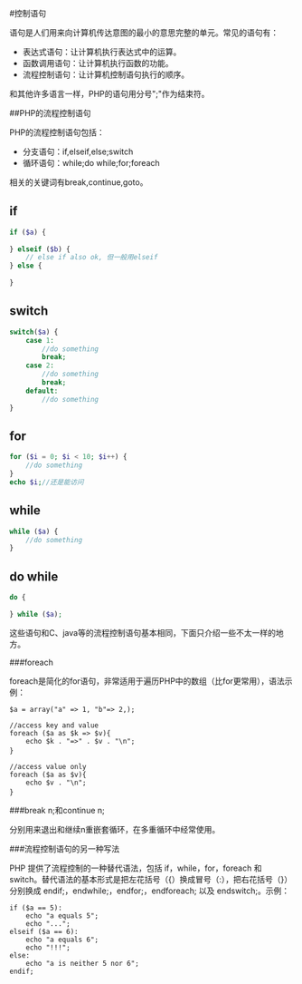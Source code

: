 #控制语句

语句是人们用来向计算机传达意图的最小的意思完整的单元。常见的语句有：

- 表达式语句：让计算机执行表达式中的运算。
- 函数调用语句：让计算机执行函数的功能。
- 流程控制语句：让计算机控制语句执行的顺序。

和其他许多语言一样，PHP的语句用分号";"作为结束符。

##PHP的流程控制语句

PHP的流程控制语句包括：

- 分支语句：if,elseif,else;switch
- 循环语句：while;do while;for;foreach

相关的关键词有break,continue,goto。

## if

```php
if ($a) {
    
} elseif ($b) {
    // else if also ok, 但一般用elseif
} else {
    
}
```

## switch

```php
switch($a) {
    case 1:
        //do something
        break;
    case 2:
        //do something
        break;
    default:
        //do something
}
```

## for

```php
for ($i = 0; $i < 10; $i++) {
    //do something
}
echo $i;//还是能访问
```

## while

```php
while ($a) {
    //do something
}
```

## do while

```php
do {
    
} while ($a);
```

这些语句和C、java等的流程控制语句基本相同，下面只介绍一些不太一样的地方。

###foreach

foreach是简化的for语句，非常适用于遍历PHP中的数组（比for更常用），语法示例：
```
$a = array("a" => 1, "b"=> 2,);

//access key and value
foreach ($a as $k => $v){
	echo $k . "=>" . $v . "\n";
}　

//access value only
foreach ($a as $v){
	echo $v . "\n";
}　
```

###break n;和continue n;

分别用来退出和继续n重嵌套循环，在多重循环中经常使用。

###流程控制语句的另一种写法

PHP 提供了流程控制的一种替代语法，包括 if，while，for，foreach 和 switch。替代语法的基本形式是把左花括号（{）换成冒号（:），把右花括号（}）分别换成 endif;，endwhile;，endfor;，endforeach; 以及 endswitch;。示例：

```
if ($a == 5):
    echo "a equals 5";
    echo "...";
elseif ($a == 6):
    echo "a equals 6";
    echo "!!!";
else:
    echo "a is neither 5 nor 6";
endif;
```

